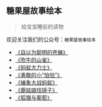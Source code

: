 ## 糖果屋故事绘本

> 给宝宝睡前的读物

欢迎关注我们的公众号：``糖果屋故事绘本``

* [《自以为聪明的苍蝇》](http://fouber.github.io/story/20150205/)
* [《吹牛的山雀》](http://fouber.github.io/story/20150206/)
* [《蚂蚁大力士》](http://fouber.github.io/story/20150207/)
* [《勇敢的小“怕怕”》](http://fouber.github.io/story/20150208/)
* [《蝽象大战蚂蚁》](http://fouber.github.io/story/20150212/)
* [《鹿姑娘找镜子》](http://fouber.github.io/story/20150216/)
* [《狐狸与葡萄》](http://fouber.github.io/story/20150301/)